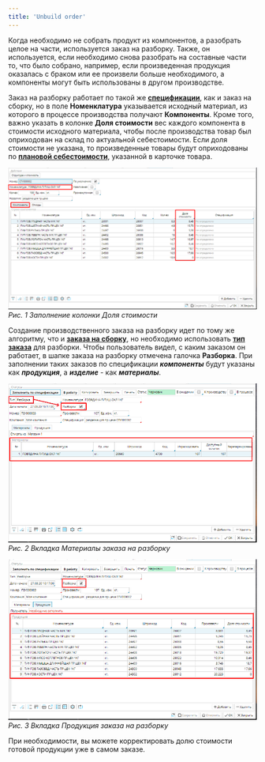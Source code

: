 ```yaml
---
title: 'Unbuild order'
---
```


Когда необходимо не собрать продукт из компонентов, а разобрать целое на части, используется заказ на разборку. Также, он используется, если необходимо снова разобрать на составные части то, что было собрано, например, если произведенная продукция оказалась с браком или ее произвели больше необходимого, а компоненты могут быть использованы в другом производстве.

Заказ на разборку работает по такой же **[спецификации](Bills_of_Materials.md)**, как и заказ на сборку, но в поле **Номенклатура** указывается исходный материал, из которого в процессе производства получают **Компоненты**. Кроме того, важно указать в колонке **Доля стоимости** вес каждого компонента в стоимости исходного материала, чтобы после производства товар был оприходован на склад по актуальной себестоимости. Если доля стоимости не указана, то произведенные товары будут оприходованы по [**плановой себестоимости**](Items_directory.md), указанной в карточке товара.

![](images/Unbuild_order_1.png)
*Рис. 1 Заполнение колонки Доля стоимости*

  

Создание производственного заказа на разборку идет по тому же алгоритму, что и **[заказа на сборку](Manufacturing_order.md)**, но необходимо использовать [**тип заказа**](Manufacturing_order_type.md) для разборки. Чтобы пользователь видел, с каким заказом он работает, в шапке заказа на разборку отмечена галочка **Разборка**. При заполнении таких заказов по спецификации ***компоненты*** будут указаны как ***продукция***, а ***изделие*** - как ***материалы***.

![](images/Unbuild_order_2.png)
*Рис. 2 Вкладка Материалы заказа на разборку*

  

![](images/Unbuild_order_3.png)
*Рис. 3 Вкладка Продукция заказа на разборку*

  

При необходимости, вы можете корректировать долю стоимости готовой продукции уже в самом заказе.

  

  



